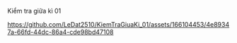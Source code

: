 Kiểm tra giữa kì 01



https://github.com/LeDat2510/KiemTraGiuaKi_01/assets/166104453/4e89347a-66fd-44dc-86a4-cde98bd47108

